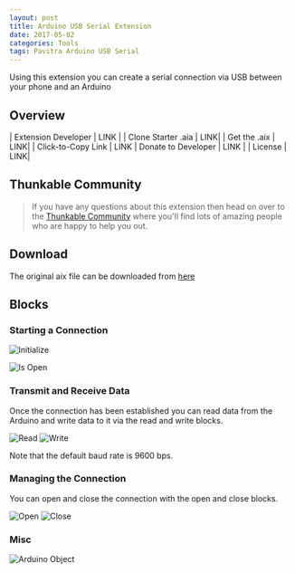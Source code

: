 ```yaml
---
layout: post
title: Arduino USB Serial Extension
date: 2017-05-02
categories: Tools
tags: Pavitra Arduino USB Serial
---
```


Using this extension you can create a serial connection via USB between your phone and an Arduino

<!-- more -->
## Overview

| Extension Developer | LINK |
| Clone Starter .aia | <a href="http://app.thunkable.com/?repo=raw.githubusercontent.com/domhnallohanlon/thunkable_extensions/gh-pages/assets/aia_repo/colours_extension_starter_template.asc" class="flat_btn" target="_blank" hidden> Open in Thunkable</a> LINK| 
| Get the .aix | <a href="http://community.thunkable.com/t/colours-extension/2513?u=helios" hidden>Manual Download</a> LINK|
| Click-to-Copy Link | <a href="#" id="copyButton" hidden>com.vishwas.Colours.aix</a> LINK
| Donate to Developer | LINK |
| License | LINK|

<p hidden id="copyTarget">http://community.thunkable.com/uploads/default/original/2X/e/e754019115c3749479777af7a952fbf347e06927.aix</p>


## Thunkable Community

>If you have any questions about this extension then head on over to the [Thunkable Community](https://community.thunkable.com/t/test-arduino-usb-serial-extension/2624?u=domhnall) where you'll find lots of amazing people who are happy to help you out. 


## Download

The original aix file can be downloaded from [here](https://groups.google.com/forum/m/#!category-topic/mitappinventortest/WZCUtKAfwj0)

## Blocks

### Starting a Connection

![Initialize](http://domhnallohanlon.com/thunkable_extensions/assets/post_assets/arduino_extension/initialize.png)

![Is Open](http://domhnallohanlon.com/thunkable_extensions/assets/post_assets/arduino_extension/isOpen.png)


### Transmit and Receive Data

Once the connection has been established you can read data from the Arduino and write data to it via the read and write blocks.

![Read](http://domhnallohanlon.com/thunkable_extensions/assets/post_assets/arduino_extension/read.png)
![Write](http://domhnallohanlon.com/thunkable_extensions/assets/post_assets/arduino_extension/write.png)

Note that the default baud rate is 9600 bps.

### Managing the Connection

You can open and close the connection with the open and close blocks.

![Open](http://domhnallohanlon.com/thunkable_extensions/assets/post_assets/arduino_extension/open.png)
![Close](http://domhnallohanlon.com/thunkable_extensions/assets/post_assets/arduino_extension/close.png)


### Misc
![Arduino Object](http://domhnallohanlon.com/thunkable_extensions/assets/post_assets/arduino_extension/arduino1.png)

